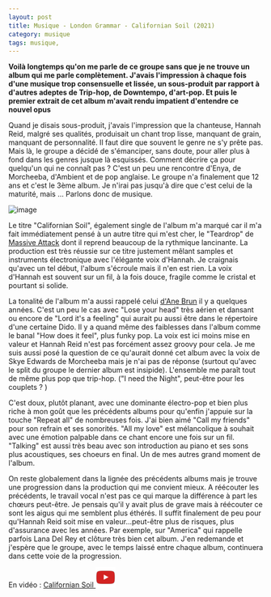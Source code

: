 ```yaml
---
layout: post
title: Musique - London Grammar - Californian Soil (2021)
category: musique
tags: musique, 
---
```


**Voilà longtemps qu'on me parle de ce groupe sans que je ne trouve un album qui me parle complètement. J'avais l'impression à chaque fois d'une musique trop consensuelle et lissée, un sous-produit par rapport à d'autres adeptes de Trip-hop, de Downtempo, d'art-pop. Et puis le premier extrait de cet album m'avait rendu impatient d'entendre ce nouvel opus**

Quand je disais sous-produit, j'avais l'impression que la chanteuse, Hannah Reid, malgré ses qualités, produisait un chant trop lisse, manquant de grain, manquant de personnalité. Il faut dire que souvent le genre ne s'y prête pas. Mais là, le groupe a décidé de s'émanciper, sans doute, pour aller plus à fond dans les genres jusque là esquissés. Comment décrire ça pour quelqu'un qui ne connaît pas ? C'est un peu une rencontre d'Enya, de Morcheeba, d'Ambient et de pop anglaise. Le groupe n'a finalement que 12 ans et c'est le 3ème album. Je n'irai pas jusqu'à dire que c'est celui de la maturité, mais ... Parlons donc de musique. 

![image](https://filedn.eu/llqi9IBxlYouGRXYG2xlROb/img/2021/londongrammar.jpg)

Le titre "Californian Soil", également single de l'album m'a marqué car il m'a fait immédiatement pensé à un autre titre qui m'est cher, le "Teardrop" de [Massive Attack](https://www.cheziceman.fr/2009/massiveattack-mezzanine/) dont il reprend beaucoup de la rythmique lancinante. La production est très réussie sur ce titre justement mêlant samples et instruments électronique avec l'élégante voix d'Hannah. Je craignais qu'avec un tel début, l'album s'écroule mais il n'en est rien. La voix d'Hannah est souvent sur un fil, à la fois douce, fragile comme le cristal et pourtant si solide. 

La tonalité de l'album m'a aussi rappelé celui [d'Ane Brun](https://www.cheziceman.fr/2016/anebrun/) il y a quelques années. C'est un peu le cas avec "Lose your head" très aérien et dansant ou encore de "Lord it's a feeling" qui aurait pu aussi être dans le répertoire d'une certaine Dido. Il y a quand même des faiblesses dans l'album comme le banal "How does it feel", plus funky pop. La voix est ici moins mise en valeur et Hannah Reid n'est pas forcément assez groovy pour cela. Je me suis aussi posé la question de ce qu'aurait donné cet album avec la voix de Skye Edwards de Morcheeba mais je n'ai pas de réponse (surtout qu'avec le split du groupe le dernier album est insipide). L'ensemble me paraît tout de même plus pop que trip-hop. ("I need the Night", peut-être pour les couplets ? )

C'est doux, plutôt planant, avec une dominante électro-pop et bien plus riche à mon goût que les précédents albums pour qu'enfin j'appuie sur la touche "Repeat all" de nombreuses fois. J'ai bien aimé "Call my friends" pour son refrain et ses sonorités. "All my love" est mélancolique à souhait avec une émotion palpable dans ce chant encore une fois sur un fil. "Talking" est aussi très beau avec son introduction au piano et ses sons plus acoustiques, ses choeurs en final. Un de mes autres grand moment de l'album. 

On reste globalement dans la lignée des précédents albums mais je trouve une progression dans la production qui me convient mieux. A réécouter les précédents, le travail vocal n'est pas ce qui marque la différence à part les chœurs peut-être. Je pensais qu'il y avait plus de grave mais à réécouter ce sont les aigus qui me semblent plus éthérés. Il suffit finalement de peu pour qu'Hannah Reid soit mise en valeur...peut-être plus de risques, plus d'assurance avec les années. Par exemple, sur "America" qui rappelle parfois Lana Del Rey et clôture très bien cet album. J'en redemande et j'espère que le groupe, avec le temps laissé entre chaque album, continuera dans cette voie de la progression. 

En vidéo : [Californian Soil ![video](/images/youtube.png)](https://www.youtube.com/watch?v=Pbwaq0E80hQ)
